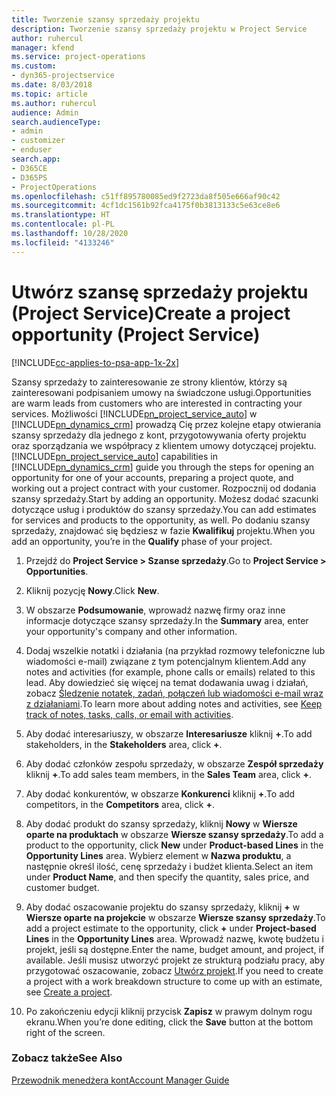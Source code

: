```yaml
---
title: Tworzenie szansy sprzedaży projektu
description: Tworzenie szansy sprzedaży projektu w Project Service
author: ruhercul
manager: kfend
ms.service: project-operations
ms.custom:
- dyn365-projectservice
ms.date: 8/03/2018
ms.topic: article
ms.author: ruhercul
audience: Admin
search.audienceType:
- admin
- customizer
- enduser
search.app:
- D365CE
- D365PS
- ProjectOperations
ms.openlocfilehash: c51ff895780085ed9f2723da8f505e666af90c42
ms.sourcegitcommit: 4cf1dc1561b92fca4175f0b3813133c5e63ce8e6
ms.translationtype: HT
ms.contentlocale: pl-PL
ms.lasthandoff: 10/28/2020
ms.locfileid: "4133246"
---
```

# <a name="create-a-project-opportunity-project-service"></a><span data-ttu-id="3562d-103">Utwórz szansę sprzedaży projektu (Project Service)</span><span class="sxs-lookup"><span data-stu-id="3562d-103">Create a project opportunity (Project Service)</span></span>

[!INCLUDE[cc-applies-to-psa-app-1x-2x](../includes/cc-applies-to-psa-app-1x-2x.md)]

<span data-ttu-id="3562d-104">Szansy sprzedaży to zainteresowanie ze strony klientów, którzy są zainteresowani podpisaniem umowy na świadczone usługi.</span><span class="sxs-lookup"><span data-stu-id="3562d-104">Opportunities are warm leads from customers who are interested in contracting your services.</span></span> <span data-ttu-id="3562d-105">Możliwości [!INCLUDE[pn_project_service_auto](../includes/pn-project-service-auto.md)] w [!INCLUDE[pn_dynamics_crm](../includes/pn-dynamics-crm.md)] prowadzą Cię przez kolejne etapy otwierania szansy sprzedaży dla jednego z kont, przygotowywania oferty projektu oraz sporządzania we współpracy z klientem umowy dotyczącej projektu.</span><span class="sxs-lookup"><span data-stu-id="3562d-105">[!INCLUDE[pn_project_service_auto](../includes/pn-project-service-auto.md)] capabilities in [!INCLUDE[pn_dynamics_crm](../includes/pn-dynamics-crm.md)] guide you through the steps for opening an opportunity for one of your accounts, preparing a project quote, and working out a project contract with your customer.</span></span> <span data-ttu-id="3562d-106">Rozpocznij od dodania szansy sprzedaży.</span><span class="sxs-lookup"><span data-stu-id="3562d-106">Start by adding an opportunity.</span></span> <span data-ttu-id="3562d-107">Możesz dodać szacunki dotyczące usług i produktów do szansy sprzedaży.</span><span class="sxs-lookup"><span data-stu-id="3562d-107">You can add estimates for services and products to the opportunity, as well.</span></span> <span data-ttu-id="3562d-108">Po dodaniu szansy sprzedaży, znajdować się będziesz w fazie **Kwalifikuj** projektu.</span><span class="sxs-lookup"><span data-stu-id="3562d-108">When you add an opportunity, you’re in the **Qualify** phase of your project.</span></span>  
  
1.  <span data-ttu-id="3562d-109">Przejdź do **Project Service > Szanse sprzedaży**.</span><span class="sxs-lookup"><span data-stu-id="3562d-109">Go to **Project Service > Opportunities**.</span></span>  
  
2.  <span data-ttu-id="3562d-110">Kliknij pozycję **Nowy**.</span><span class="sxs-lookup"><span data-stu-id="3562d-110">Click **New**.</span></span>  
  
3.  <span data-ttu-id="3562d-111">W obszarze **Podsumowanie**, wprowadź nazwę firmy oraz inne informacje dotyczące szansy sprzedaży.</span><span class="sxs-lookup"><span data-stu-id="3562d-111">In the **Summary** area, enter your opportunity's company and other information.</span></span>  
  
4.  <span data-ttu-id="3562d-112">Dodaj wszelkie notatki i działania (na przykład rozmowy telefoniczne lub wiadomości e-mail) związane z tym potencjalnym klientem.</span><span class="sxs-lookup"><span data-stu-id="3562d-112">Add any notes and activities (for example, phone calls or emails) related to this lead.</span></span> <span data-ttu-id="3562d-113">Aby dowiedzieć się więcej na temat dodawania uwag i działań, zobacz [Śledzenie notatek, zadań, połączeń lub wiadomości e-mail wraz z działaniami](https://docs.microsoft.com/dynamics365/customerengagement/on-premises/basics/work-with-activities).</span><span class="sxs-lookup"><span data-stu-id="3562d-113">To learn more about adding notes and activities, see [Keep track of notes, tasks, calls, or email with activities](https://docs.microsoft.com/dynamics365/customerengagement/on-premises/basics/work-with-activities).</span></span>  
  
5.  <span data-ttu-id="3562d-114">Aby dodać interesariuszy, w obszarze **Interesariusze** kliknij **+**.</span><span class="sxs-lookup"><span data-stu-id="3562d-114">To add stakeholders, in the **Stakeholders** area, click **+**.</span></span>  
  
6.  <span data-ttu-id="3562d-115">Aby dodać członków zespołu sprzedaży, w obszarze **Zespół sprzedaży** kliknij **+**.</span><span class="sxs-lookup"><span data-stu-id="3562d-115">To add sales team members, in the **Sales Team** area, click **+**.</span></span>  
  
7.  <span data-ttu-id="3562d-116">Aby dodać konkurentów, w obszarze **Konkurenci** kliknij **+**.</span><span class="sxs-lookup"><span data-stu-id="3562d-116">To add competitors, in the **Competitors** area, click **+**.</span></span>  
  
8.  <span data-ttu-id="3562d-117">Aby dodać produkt do szansy sprzedaży, kliknij **Nowy** w **Wiersze oparte na produktach** w obszarze **Wiersze szansy sprzedaży**.</span><span class="sxs-lookup"><span data-stu-id="3562d-117">To add a product to the opportunity, click **New** under **Product-based Lines** in the **Opportunity Lines** area.</span></span> <span data-ttu-id="3562d-118">Wybierz element w **Nazwa produktu**, a następnie określ ilość, cenę sprzedaży i budżet klienta.</span><span class="sxs-lookup"><span data-stu-id="3562d-118">Select an item under **Product Name**, and then specify the quantity, sales price, and customer budget.</span></span>  
  
9. <span data-ttu-id="3562d-119">Aby dodać oszacowanie projektu do szansy sprzedaży, kliknij **+** w **Wiersze oparte na projekcie** w obszarze **Wiersze szansy sprzedaży**.</span><span class="sxs-lookup"><span data-stu-id="3562d-119">To add a project estimate to the opportunity, click **+** under **Project-based Lines** in the **Opportunity Lines** area.</span></span> <span data-ttu-id="3562d-120">Wprowadź nazwę, kwotę budżetu i projekt, jeśli są dostępne.</span><span class="sxs-lookup"><span data-stu-id="3562d-120">Enter the name, budget amount, and project, if available.</span></span> <span data-ttu-id="3562d-121">Jeśli musisz utworzyć projekt ze strukturą podziału pracy, aby przygotować oszacowanie, zobacz [Utwórz projekt](../psa/create-project.md).</span><span class="sxs-lookup"><span data-stu-id="3562d-121">If you need to create a project with a work breakdown structure to come up with an estimate, see [Create a project](../psa/create-project.md).</span></span>  
  
10. <span data-ttu-id="3562d-122">Po zakończeniu edycji kliknij przycisk **Zapisz** w prawym dolnym rogu ekranu.</span><span class="sxs-lookup"><span data-stu-id="3562d-122">When you’re done editing, click the **Save** button at the bottom right of the screen.</span></span>  
  
### <a name="see-also"></a><span data-ttu-id="3562d-123">Zobacz także</span><span class="sxs-lookup"><span data-stu-id="3562d-123">See Also</span></span>  
 [<span data-ttu-id="3562d-124">Przewodnik menedżera kont</span><span class="sxs-lookup"><span data-stu-id="3562d-124">Account Manager Guide</span></span>](../psa/account-manager-guide.md)
